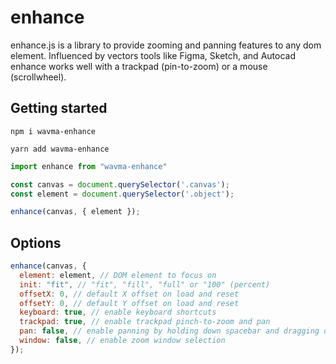 # enhance

enhance.js is a library to provide zooming and panning features to any dom element. Influenced by vectors tools like Figma, Sketch, and Autocad enhance works well with a trackpad (pin-to-zoom) or a mouse (scrollwheel).

## Getting started

`npm i wavma-enhance`

`yarn add wavma-enhance`

```javascript
import enhance from "wavma-enhance"

const canvas = document.querySelector('.canvas');
const element = document.querySelector('.object');

enhance(canvas, { element });
```

## Options

```javascript
enhance(canvas, { 
  element: element, // DOM element to focus on
  init: "fit", // "fit", "fill", "full" or "100" (percent)
  offsetX: 0, // default X offset on load and reset
  offsetY: 0, // default Y offset on load and reset
  keyboard: true, // enable keyboard shortcuts
  trackpad: true, // enable trackpad pinch-to-zoom and pan
  pan: false, // enable panning by holding down spacebar and dragging on canvas
  window: false, // enable zoom window selection
});
```
